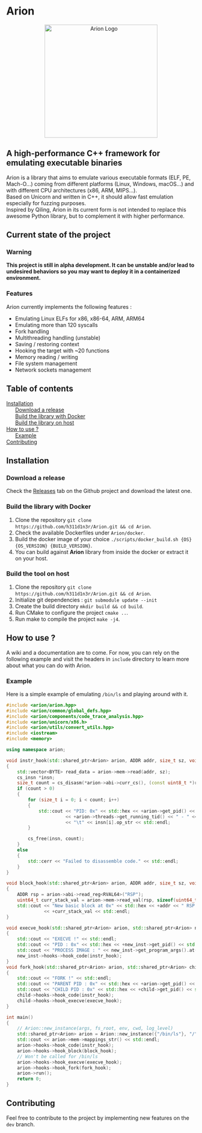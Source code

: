 # Arion

<div align="center"><img src="./res/img/logo.png" alt="Arion Logo" width="300"></div>

## A high-performance C++ framework for emulating executable binaries  
Arion is a library that aims to emulate various executable formats (ELF, PE, Mach-O...) coming from different platforms (Linux, Windows, macOS...) and with different CPU architectures (x86, ARM, MIPS...).  
Based on Unicorn and written in C++, it should allow fast emulation especially for fuzzing purposes.  
Inspired by Qiling, Arion in its current form is not intended to replace this awesome Python library, but to complement it with higher performance.  

## Current state of the project
### Warning
**This project is still in alpha development. It can be unstable and/or lead to undesired behaviors so you may want to deploy it in a containerized environment.**  
### Features
Arion currently implements the following features :  
- Emulating Linux ELFs for x86, x86-64, ARM, ARM64  
- Emulating more than 120 syscalls  
- Fork handling  
- Multithreading handling (unstable)  
- Saving / restoring context  
- Hooking the target with ~20 functions  
- Memory reading / writing  
- File system management  
- Network sockets management  

## Table of contents
[Installation](#install)  
&nbsp;&nbsp;&nbsp;&nbsp;&nbsp;&nbsp;[Download a release](#install_release)  
&nbsp;&nbsp;&nbsp;&nbsp;&nbsp;&nbsp;[Build the library with Docker](#install_build_docker)  
&nbsp;&nbsp;&nbsp;&nbsp;&nbsp;&nbsp;[Build the library on host](#install_build_host)  
[How to use ?](#how)  
&nbsp;&nbsp;&nbsp;&nbsp;&nbsp;&nbsp;[Example](#how_example)  
[Contributing](#contributing)

<a name="install"/>

## Installation

<a name="install_release"/>

### Download a release
Check the [Releases](https://github.com/h311d1n3r/Arion/releases/) tab on the Github project and download the latest one.  

<a name="install_build_docker"/>

### Build the library with Docker
1. Clone the repository `git clone https://github.com/h311d1n3r/Arion.git && cd Arion`.
2. Check the available Dockerfiles under `Arion/docker`.  
3. Build the docker image of your choice `./scripts/docker_build.sh {OS}{OS_VERSION} {BUILD_VERSION}`.  
4. You can build against **Arion** library from inside the docker or extract it on your host.  

<a name="install_build_host"/>

### Build the tool on host  
1. Clone the repository `git clone https://github.com/h311d1n3r/Arion.git && cd Arion`.
2. Initialize git dependencies : `git submodule update --init`  
3. Create the build directory `mkdir build && cd build`.  
4. Run CMake to configure the project `cmake ..`.
5. Run make to compile the project `make -j4`.  

<a name="how"/>

## How to use ?
A wiki and a documentation are to come. For now, you can rely on the following example and visit the headers in `include` directory to learn more about what you can do with Arion.  

<a name="how_example"/>

### Example
Here is a simple example of emulating `/bin/ls` and playing around with it.  

```C++
#include <arion/arion.hpp>
#include <arion/common/global_defs.hpp>
#include <arion/components/code_trace_analysis.hpp>
#include <arion/unicorn/x86.h>
#include <arion/utils/convert_utils.hpp>
#include <iostream>
#include <memory>

using namespace arion;

void instr_hook(std::shared_ptr<Arion> arion, ADDR addr, size_t sz, void *user_data)
{
    std::vector<BYTE> read_data = arion->mem->read(addr, sz);
    cs_insn *insn;
    size_t count = cs_disasm(*arion->abi->curr_cs(), (const uint8_t *)read_data.data(), sz, addr, 0, &insn);
    if (count > 0)
    {
        for (size_t i = 0; i < count; i++)
        {
            std::cout << "PID: 0x" << std::hex << +arion->get_pid() << " TID: 0x" << std::hex
                      << +arion->threads->get_running_tid() << " - " << insn[i].address << ":\t" << insn[i].mnemonic
                      << "\t" << insn[i].op_str << std::endl;
        }

        cs_free(insn, count);
    }
    else
    {
        std::cerr << "Failed to disassemble code." << std::endl;
    }
}

void block_hook(std::shared_ptr<Arion> arion, ADDR addr, size_t sz, void *user_data)
{
    ADDR rsp = arion->abi->read_reg<RVAL64>("RSP");
    uint64_t curr_stack_val = arion->mem->read_val(rsp, sizeof(uint64_t));
    std::cout << "New basic block at 0x" << std::hex << +addr << " RSP : 0x" << std::hex << +rsp << " [RSP] : 0x" << std::hex
              << +curr_stack_val << std::endl;
}

void execve_hook(std::shared_ptr<Arion> arion, std::shared_ptr<Arion> new_inst, void *user_data)
{
    std::cout << "EXECVE !" << std::endl;
    std::cout << "PID : 0x" << std::hex << +new_inst->get_pid() << std::endl;
    std::cout << "PROCESS IMAGE : " << new_inst->get_program_args().at(0) << std::endl;
    new_inst->hooks->hook_code(instr_hook);
}
void fork_hook(std::shared_ptr<Arion> arion, std::shared_ptr<Arion> child, void *user_data)
{
    std::cout << "FORK !" << std::endl;
    std::cout << "PARENT PID : 0x" << std::hex << +arion->get_pid() << std::endl;
    std::cout << "CHILD PID : 0x" << std::hex << +child->get_pid() << std::endl;
    child->hooks->hook_code(instr_hook);
    child->hooks->hook_execve(execve_hook);
}

int main()
{
    // Arion::new_instance(args, fs_root, env, cwd, log_level)
    std::shared_ptr<Arion> arion = Arion::new_instance({"/bin/ls"}, "/", {}, "/", ARION_LOG_LEVEL::OFF);
    std::cout << arion->mem->mappings_str() << std::endl;
    arion->hooks->hook_code(instr_hook);
    arion->hooks->hook_block(block_hook);
    // Won't be called for /bin/ls
    arion->hooks->hook_execve(execve_hook);
    arion->hooks->hook_fork(fork_hook);
    arion->run();
    return 0;
}
```

<a name="contributing"/>

## Contributing

Feel free to contribute to the project by implementing new features on the `dev` branch.  
